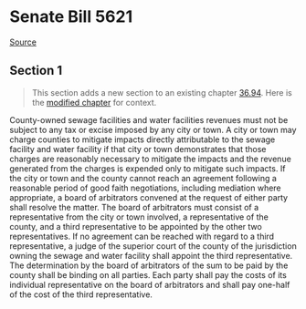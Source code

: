 # Senate Bill 5621

[Source](http://lawfilesext.leg.wa.gov/biennium/2021-22/Pdf/Bills/Senate%20Bills/5621.pdf)
## Section 1
> This section adds a new section to an existing chapter [36.94](/rcw/36_counties/36.094_sewerage_water_and_drainage_systems.md). Here is the [modified chapter](rcw/36_counties/36.094_sewerage_water_and_drainage_systems.md) for context.

County-owned sewage facilities and water facilities revenues must not be subject to any tax or excise imposed by any city or town. A city or town may charge counties to mitigate impacts directly attributable to the sewage facility and water facility if that city or town demonstrates that those charges are reasonably necessary to mitigate the impacts and the revenue generated from the charges is expended only to mitigate such impacts. If the city or town and the county cannot reach an agreement following a reasonable period of good faith negotiations, including mediation where appropriate, a board of arbitrators convened at the request of either party shall resolve the matter. The board of arbitrators must consist of a representative from the city or town involved, a representative of the county, and a third representative to be appointed by the other two representatives. If no agreement can be reached with regard to a third representative, a judge of the superior court of the county of the jurisdiction owning the sewage and water facility shall appoint the third representative. The determination by the board of arbitrators of the sum to be paid by the county shall be binding on all parties. Each party shall pay the costs of its individual representative on the board of arbitrators and shall pay one-half of the cost of the third representative.

